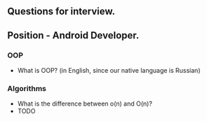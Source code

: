 ## Questions for interview.
## Position - Android Developer.


### OOP
* What is OOP? (in English, since our native language is Russian)

### Algorithms
* What is the difference between o(n) and O(n)?
* TODO
